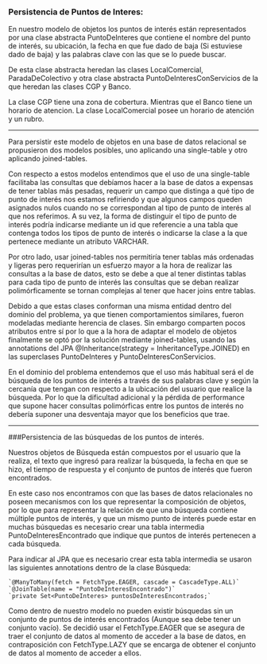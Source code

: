 ### Persistencia de Puntos de Interes:

En nuestro modelo de objetos los puntos de interés están representados por una clase abstracta PuntoDeInteres que contiene el nombre del punto de interés, su ubicación, la fecha en que fue dado de baja (Si estuviese dado de baja) y las palabras clave con las que se lo puede buscar.

De esta clase abstracta heredan las clases LocalComercial, ParadaDeColectivo y otra clase abstracta PuntoDeInteresConServicios de la que heredan las clases CGP y Banco.

La clase CGP tiene una zona de cobertura. Mientras que el Banco tiene un horario de atencion. La clase LocalComercial posee un horario de atención y un rubro.

---

Para persistir este modelo de objetos en una base de datos relacional se propusieron dos  modelos posibles, uno aplicando una single-table y otro aplicando joined-tables.

Con respecto a estos modelos entendimos que el uso de una single-table facilitaba las consultas que debíamos hacer a la base de datos a expensas de tener tablas más pesadas, requerir un campo que distinga a qué tipo de punto de interés nos estamos refiriendo y que algunos campos queden asignados nulos cuando no se correspondan al tipo de punto de interés al que nos referimos. A su vez, la forma de distinguir el tipo de punto de interés podría indicarse mediante un id que referencie a una tabla que contenga todos los tipos de punto de interés o indicarse la clase a la que pertenece mediante un atributo VARCHAR.

Por otro lado, usar joined-tables nos permitiría tener tablas más ordenadas y ligeras pero requerirían un esfuerzo mayor a la hora de realizar las consultas a la base de datos, esto se debe a que al tener distintas tablas para cada tipo de punto de interés las consultas que se deban realizar polimórficamente se tornan complejas al tener que hacer joins entre tablas.

Debido a que estas clases conforman una misma entidad dentro del dominio del problema, ya que tienen comportamientos similares, fueron modeladas mediante herencia de clases. Sin embargo comparten pocos atributos entre sí por lo que a la hora de adaptar el modelo de objetos finalmente se optó por la solución mediante joined-tables, usando las annotations del JPA @Inheritance(strategy = InheritanceType.JOINED) en las superclases PuntoDeInteres y PuntoDeInteresConServicios.

En el dominio del problema entendemos que el uso más habitual será el de búsqueda de los puntos de interés a través de sus palabras clave y según la cercanía que tengan con respecto a la ubicación del usuario que realice la búsqueda. Por lo que la dificultad adicional y la pérdida de performance que supone hacer consultas polimórficas entre los puntos de interés no debería suponer una desventaja mayor que los beneficios que trae.

---

###Persistencia de las búsquedas de los puntos de interés.

Nuestros objetos de Búsqueda están compuestos por el usuario que la realiza, el texto que ingresó para realizar la búsqueda, la fecha en que se hizo, el tiempo de respuesta y el conjunto de puntos de interés que fueron encontrados.

En este caso nos encontramos con que las bases de datos relacionales no poseen mecanismos con los que representar la composición de objetos, por lo que para representar la relación de que una búsqueda contiene múltiple puntos de interés, y que un mismo punto de interés puede estar en muchas búsquedas es necesario crear una tabla intermedia PuntoDeInteresEncontrado que indique que puntos de interés pertenecen a cada búsqueda.

Para indicar al JPA que es necesario crear esta tabla intermedia se usaron las siguientes annotations dentro de la clase Búsqueda:

    `@ManyToMany(fetch = FetchType.EAGER, cascade = CascadeType.ALL)`
    `@JoinTable(name = "PuntoDeInteresEncontrado")`
    `private Set<PuntoDeInteres> puntosDeInteresEncontrados;`

Como dentro de nuestro modelo no pueden existir búsquedas sin un conjunto de puntos de interés encontrados (Aunque sea debe tener un conjunto vacío). Se decidió usar el FetchType.EAGER que se asegura de traer el conjunto de datos al momento de acceder a la base de datos, en contraposición con FetchType.LAZY que se encarga de obtener el conjunto de datos al momento de acceder a ellos.
